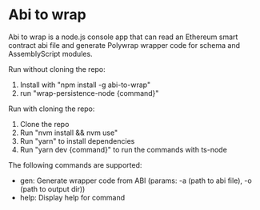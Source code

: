 # Abi to wrap

Abi to wrap is a node.js console app that can read an Ethereum smart contract abi file and generate Polywrap wrapper code for schema and AssemblyScript modules.

Run without cloning the repo:
1. Install with "npm install -g abi-to-wrap"
3. run "wrap-persistence-node {command}"

Run with cloning the repo:
1. Clone the repo
2. Run "nvm install && nvm use"
3. Run "yarn" to install dependencies
5. Run "yarn dev {command}" to run the commands with ts-node

The following commands are supported:
- gen: Generate wrapper code from ABI (params: -a (path to abi file), -o (path to output dir))
- help:  Display help for command